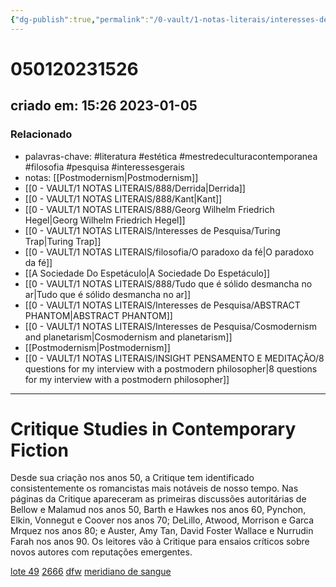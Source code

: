 ```yaml
---
{"dg-publish":true,"permalink":"/0-vault/1-notas-literais/interesses-de-pesquisa/critique-studies-in-contemporary-fiction/","tags":["literatura","estética","mestredeculturacontemporanea","filosofia","pesquisa","interessesgerais"],"dgHomeLink":true,"dgShowLocalGraph":true,"dgShowFileTree":true,"dgEnableSearch":true}
---
```


# 050120231526
## criado em: 15:26 2023-01-05

### Relacionado
- palavras-chave: #literatura #estética #mestredeculturacontemporanea #filosofia #pesquisa #interessesgerais 
- notas: [[Postmodernism\|Postmodernism]]
- [[0 - VAULT/1 NOTAS LITERAIS/888/Derrida\|Derrida]]
- [[0 - VAULT/1 NOTAS LITERAIS/888/Kant\|Kant]]
- [[0 - VAULT/1 NOTAS LITERAIS/888/Georg Wilhelm Friedrich Hegel\|Georg Wilhelm Friedrich Hegel]]
- [[0 - VAULT/1 NOTAS LITERAIS/Interesses de Pesquisa/Turing Trap\|Turing Trap]]
- [[0 - VAULT/1 NOTAS LITERAIS/filosofia/O paradoxo da fé\|O paradoxo da fé]]
- [[A Sociedade Do Espetáculo\|A Sociedade Do Espetáculo]]
- [[0 - VAULT/1 NOTAS LITERAIS/888/Tudo que é sólido desmancha no ar\|Tudo que é sólido desmancha no ar]]
- [[0 - VAULT/1 NOTAS LITERAIS/Interesses de Pesquisa/ABSTRACT PHANTOM\|ABSTRACT PHANTOM]] 
- [[0 - VAULT/1 NOTAS LITERAIS/Interesses de Pesquisa/Cosmodernism and planetarism\|Cosmodernism and planetarism]]
- [[Postmodernism\|Postmodernism]]
- [[0 - VAULT/1 NOTAS LITERAIS/INSIGHT PENSAMENTO E MEDITAÇÃO/8 questions for my interview with a postmodern philosopher\|8 questions for my interview with a postmodern philosopher]]
---
# Critique Studies in Contemporary Fiction

Desde sua criação nos anos 50, a Critique tem identificado consistentemente os romancistas mais notáveis de nosso tempo. Nas páginas da Critique apareceram as primeiras discussões autoritárias de Bellow e Malamud nos anos 50, Barth e Hawkes nos anos 60, Pynchon, Elkin, Vonnegut e Coover nos anos 70; DeLillo, Atwood, Morrison e Garca Mrquez nos anos 80; e Auster, Amy Tan, David Foster Wallace e Nurrudin Farah nos anos 90. Os leitores vão à Critique para ensaios críticos sobre novos autores com reputações emergentes.

[lote 49](http://articles24t2d47kb6rbabobokvrnymh2smkleosntcu6qxou6sxewyd.onion/book/68094061/6f61d5)
[2666](http://articles24t2d47kb6rbabobokvrnymh2smkleosntcu6qxou6sxewyd.onion/book/69948235/ee13cf)
[dfw](http://articles24t2d47kb6rbabobokvrnymh2smkleosntcu6qxou6sxewyd.onion/book/69948237/edf39b)
[meridiano de sangue](http://articles24t2d47kb6rbabobokvrnymh2smkleosntcu6qxou6sxewyd.onion/book/70493220/fb9e77)
